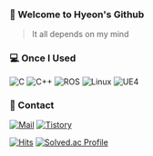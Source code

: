 ### 👀 Welcome to Hyeon's Github

> It all depends on my mind

<h3> 💻 Once I Used </h3>

<p>
  <img alt="C" src="https://img.shields.io/badge/-C-03599C?style=flat-square&logo=c&logoColor=white" />
  <img alt="C++" src="https://img.shields.io/badge/-C++-D26383?style=flat-square&logo=cplusplus&logoColor=white" />
  <img alt="ROS" src="https://img.shields.io/badge/-ROS-304060?style=flat-square&logo=ros&logoColor=white" />
  <img alt="Linux" src="https://img.shields.io/badge/-Linux-FFD133?style=flat-square&logo=linux&logoColor=white" />
  <img alt="UE4" src="https://img.shields.io/badge/-UE4-000000?style=flat-square&logo=unrealengine&logoColor=white" />
</p>

<h3> 🔔 Contact </h3>

<a href="mailto:shj2012@naver.com">
  <img alt="Mail" src="https://img.shields.io/badge/mail-darkgreen?style=for-the-badge&logo=naver&logoColor=white"/></a>
<a href="https://jshyeon.tistory.com/">
  <img alt="Tistory" src="https://img.shields.io/badge/Tistory-FF5D01.svg?&style=for-the-badge&logo=Tistory&logoColor=white"/></a>

[![Hits](https://hits.seeyoufarm.com/api/count/incr/badge.svg?url=https%3A%2F%2Fgithub.com%2Fgoosebomb%2Fhit-counter&count_bg=%23C83DBB&title_bg=%234D4D4D&icon=wolframmathematica.svg&icon_color=%23FFFFFF&title=visit&edge_flat=true)](https://hits.seeyoufarm.com) [![Solved.ac Profile](http://mazassumnida.wtf/api/mini/generate_badge?boj=shj2012)](https://solved.ac/shj2012)
